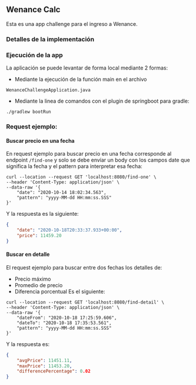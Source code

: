 ## Wenance Calc
Esta es una app challenge para el ingreso a Wenance.

### Detalles de la implementación


### Ejecución de la app
La aplicación se puede levantar de forma local mediante 2 formas:

* Mediante la ejecución de la función main en el archivo
```
WenanceChallengeApplication.java
  ```

* Mediante la linea de comandos con el plugin de springboot para gradle:

```
./gradlew bootRun
```

### Request ejemplo:
#### Buscar precio en una fecha
En request ejemplo para buscar precio en una fecha corresponde 
al endpoint ``/find-one`` y solo se debe envíar un body con los campos
date que significa la fecha y el pattern para interpretar esa fecha:
```shell script
curl --location --request GET 'localhost:8080/find-one' \
--header 'Content-Type: application/json' \
--data-raw '{
    "date": "2020-10-14 18:02:34.563",
    "pattern": "yyyy-MM-dd HH:mm:ss.SSS"
}'
```
Y la respuesta es la siguiente:
````json
{
    "date": "2020-10-18T20:33:37.933+00:00",
    "price": 11459.20
}
````

#### Buscar en detalle
El request ejemplo para buscar entre dos fechas los detalles de:
* Precio máximo
* Promedio de precio
* Diferencia porcentual
Es el siguiente:

````shell script
curl --location --request GET 'localhost:8080/find-detail' \
--header 'Content-Type: application/json' \
--data-raw '{
    "dateFrom": "2020-10-18 17:25:59.606",
    "dateTo": "2020-10-18 17:35:53.561",
    "pattern": "yyyy-MM-dd HH:mm:ss.SSS"
}'
````
Y la respuesta es:
````json
{
    "avgPrice": 11451.11,
    "maxPrice": 11453.20,
    "differencePercentage": 0.02
}
````